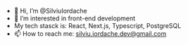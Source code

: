 - 👋 Hi, I’m @SilviuIordache
- 👀 I’m interested in front-end development
- My tech stasck is: React, Next.js, Typescript, PostgreSQL 
- 📫 How to reach me: silviu.iordache.dev@gmail.com

<!---
SilviuIordache/SilviuIordache is a ✨ special ✨ repository because its `README.md` (this file) appears on your GitHub profile.
You can click the Preview link to take a look at your changes.
--->

